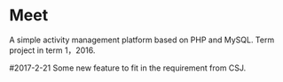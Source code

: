 # Meet
A simple activity management platform based on PHP and MySQL. 
Term project in term 1，2016.

#2017-2-21
Some new feature to fit in the requirement from CSJ.
